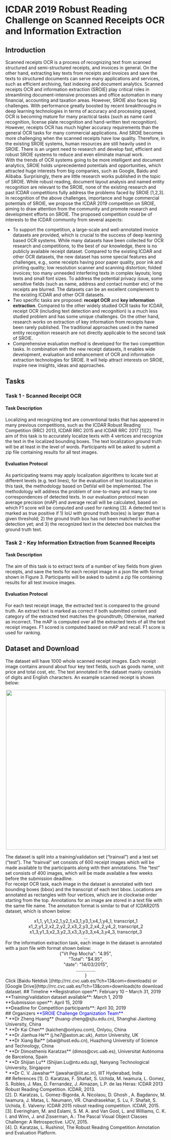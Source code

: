 # ICDAR 2019 Robust Reading Challenge on Scanned Receipts OCR and Information Extraction
## Introduction
Scanned receipts OCR is a process of recognizing text from scanned structured and semi-structured receipts, and invoices in general. On the other hand, extracting key texts from receipts and invoices and save the texts to structured documents can serve many applications and services, such as efficient archiving, fast indexing and document analytics. Scanned receipts OCR and information extraction (SROIE) play critical roles in streamlining document-intensive processes and office automation in many financial, accounting and taxation areas. However, SROIE also faces big challenges. With performance greatly boosted by recent breakthroughs in deep learning technologies in terms of accuracy and processing speed, OCR is becoming mature for many practical tasks (such as name card recognition, license plate recognition and hand-written text recognition). However, receipts OCR has much higher accuracy requirements than the general OCR tasks for many commercial applications. And SROIE becomes more challenging when the scanned receipts have low quality. Therefore, in the existing SROIE systems, human resources are still heavily used in SROIE. There is an urgent need to research and develop fast, efficient and robust SROIE systems to reduce and even eliminate manual work.<br />
With the trends of OCR systems going to be more intelligent and document analytics, SROIE holds unprecedented potentials and opportunities, which attracted huge interests from big companies, such as Google, Baidu and Alibaba. Surprisingly, there are little research works published in the topic of SROIE. While robust reading, document layout analysis and named entity recognition are relevant to the SROIE, none of the existing research and past ICDAR competitions fully address the problems faced by SROIE [1,2,3].<br />
In recognition of the above challenges, importance and huge commercial potentials of SROIE, we propose the ICDAR 2019 competition on SROIE, aiming to draw attention from the community and promote research and development efforts on SROIE. The proposed competition could be of interests to the ICDAR community from several aspects:
* To support the competition, a large-scale and well-annotated invoice datasets are provided, which is crucial to the success of deep learning based OCR systems. While many datasets have been collected for OCR research and competitions, to the best of our knowledge, there is no publicly available receipt dataset. Compared to the existing ICDAR and other OCR datasets, the new dataset has some special features and challenges, e.g., some receipts having poor paper quality, poor ink and printing quality; low resolution scanner and scanning distortion; folded invoices; too many unneeded interfering texts in complex layouts; long texts and small font sizes. To address the potential privacy issue, some sensitive fields (such as name, address and contact number etc) of the receipts are blurred. The datasets can be an excellent complement to the existing ICDAR and other OCR datasets.
* Two specific tasks are proposed: **receipt OCR** and **key information extraction**. Compared to the other widely studied OCR tasks for ICDAR, receipt OCR (including text detection and recognition) is a much less studied problem and has some unique challenges. On the other hand, research works on extraction of key information from receipts have been rarely published. The traditional approaches used in the named entity recognition research are not directly applicable to the second task of SROIE.
* Comprehensive evaluation method is developed for the two competition tasks. In combination with the new receipt datasets, it enables wide development, evaluation and enhancement of OCR and information extraction technologies for SROIE. It will help attract interests on SROIE, inspire new insights, ideas and approaches.
## Tasks
### Task 1 - Scanned Receipt OCR
#### Task Description
Localizing and recognizing text are conventional tasks that has appeared in many previous competitions, such as the ICDAR Robust Reading Competition (RRC) 2013, ICDAR RRC 2015 and ICDAR RRC 2017 [1][2]. The aim of this task is to accurately localize texts with 4 vertices and recognize the text in the localized bounding boxes. The text localization ground truth will be at least in the level of words. Participants will be asked to submit a zip file containing results for all test images.
#### Evaluation Protocol
As participating teams may apply localization algorithms to locate text at different levels (e.g. text lines), for the evaluation of text localizazation in this task, the methodology based on DetVal will be implemented. The methodology will address the problem of one-to-many and many to one correspondences of detected texts. In our evaluation protocol mean average precision (mAP) and average recall will be calculated, based on which F1 score will be computed and used for ranking [3]. A detected text is marked as true positive if 1) IoU with ground truth box(es) is larger than a given threshold; 2) the ground truth box has not been matched to another detection yet; and 3) the recognized text in the detected box matches the ground truth text.
### Task 2 - Key Information Extraction from Scanned Receipts
#### Task Description
The aim of this task is to extract texts of a number of key fields from given receipts, and save the texts for each receipt image in a json file with format shown in Figure 3. Participants will be asked to submit a zip file containing results for all test invoice images.
#### Evaluation Protocol
For each test receipt image, the extracted text is compared to the ground truth. An extract text is marked as correct if both submitted content and category of the extracted text matches the groundtruth; Otherwise, marked as incorrect. The mAP is computed over all the extracted texts of all the test receipt images. F1 scored is computed based on mAP and recall. F1 score is used for ranking.
## Dataset and Download
The dataset will have 1000 whole scanned receipt images. Each receipt image contains around about four key text fields, such as goods name, unit price and total cost, etc. The text annotated in the dataset mainly consists of digits and English characters. An example scanned receipt is shown below:<br />
<div align=center><img width="500" height="500" src="https://github.com/SYZNKJ2019/SORIE2019/blob/master/sample21.png"/></div>

The dataset is split into a training/validation set (“trainval”) and a test set (“test”). The “trainval” set consists of 600 receipt images which will be made available to the participants along with their annotations. The “test” set consists of 400 images, which will be made available a few weeks before the submission deadline.<br />
For receipt OCR task, each image in the dataset is annotated with text bounding boxes (bbox) and the transcript of each text bbox. Locations are annotated as rectangles with four vertices, which are in clockwise order starting from the top. Annotations for an image are stored in a text file with the same file name. The annotation format is similar to that of ICDAR2015 dataset, which is shown below:<br />
<div align=center>x1_1, y1_1,x2_1,y2_1,x3_1,y3_1,x4_1,y4_1, transcript_1<br />
x1_2,y1_2,x2_2,y2_2,x3_2,y3_2,x4_2,y4_2, transcript_2<br />
x1_3,y1_3,x2_3,y2_3,x3_3,y3_3,x4_3,y4_3, transcript_3<br />
…</div>
For the information extraction task, each image in the dataset is annotated with a json file with format shown below:<br />
<div align=center>{"Vt Pep Mocha": "4.95",<br />
"Total": "$4.95",<br />
"date": "14/03/2015",<br />
   ……………<br />
}</div>
Click [Baidu Netdisk ](http://rrc.cvc.uab.es/?ch=13&com=downloads) or [Google Drive](http://rrc.cvc.uab.es/?ch=13&com=downloads)to download dataset.
## Timeline
**Registration open**: February 10 – March 31, 2019<br />
**Training/validation dataset available**: March 1, 2019<br />
**Submission open**: April 15, 2019<br />
**Deadline for Competition participants**: April 30, 2019<br />
## Organizers
<font color="#0000dd">**SROIE Challenge Organization Team**</font><br />
* **Dr Zheng Huang** (huang-zheng@sjtu.edu.cn), Shanghai Jiaotong University, China<br />
* **Dr Kai Chen** (kaichen@onlyou.com), Onlyou, China<br />
* **Dr Jianhua He** (j.he7@aston.ac.uk), Aston University, UK<br />
* **Dr Xiang Bai** (xbai@hust.edu.cn), Huazhong University of Science and Technology, China<br />
* **Dr Dimosthenis Karatzas** (dimos@cvc.uab.es), Universitat Autónoma de Barcelona, Spain<br />
* **Dr Shijian Lu** (Shijian.Lu@ntu.edu.sg), Nanyang Technological University, Singapore<br />
* **Dr C. V. Jawahar** (jawahar@iiit.ac.in), IIIT Hyderabad, India<br />
## References
[1]. D. Karatzas, F. Shafait, S. Uchida, M. Iwamura, L. Gomez, S. Robles, J. Mas, D. Fernandez, J. Almazan, L.P. de las Heras: ICDAR 2013 Robust Reading Competition. ICDAR, 2013.<br />
[2]. D. Karatzas, L. Gomez-Bigorda, A. Nicolaou, D. Ghosh , A. Bagdanov, M. Iwamura, J. Matas, L. Neumann, VR. Chandrasekhar, S. Lu, F. Shafait, S. Uchida, E. Valveny: ICDAR 2015 robust reading competition. ICDAR, 2015.<br />
[3]. Everingham, M. and Eslami, S. M. A. and Van Gool, L. and Williams, C. K. I. and Winn, J. and Zisserman, A.: The Pascal Visual Object Classes Challenge: A Retrospective. IJCV, 2015.<br />
[4]. D. Karatzas, L. Rushinol, The Robust Reading Competition Annotation and Evaluation Platform.
